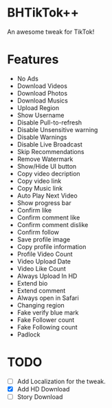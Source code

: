 # BHTikTok++
An awesome tweak for TikTok!

# Features
- No Ads
- Download Videos
- Download Photos
- Download Musics
- Upload Region
- Show Username
- Disable Pull-to-refresh
- Disable Unsensitive warning
- Disable Warnings
- Disable Live Broadcast
- Skip Recommendations 
- Remove Watermark
- Show/Hide UI button
- Copy video decription
- Copy video link
- Copy Music link
- Auto Play Next Video
- Show progress bar
- Confirm like
- Confirm comment like
- Confirm comment dislike
- Confirm follow
- Save profile image
- Copy profile information
- Profile Video Count
- Video Upload Date
- Video Like Count
- Always Upload In HD
- Extend bio
- Extend comment
- Always open in Safari
- Changing region
- Fake verify blue mark
- Fake Follower count
- Fake Following count
- Padlock

# TODO
-  [ ] Add Localization for the tweak.
-  [x] Add HD Download
-  [ ] Story Download